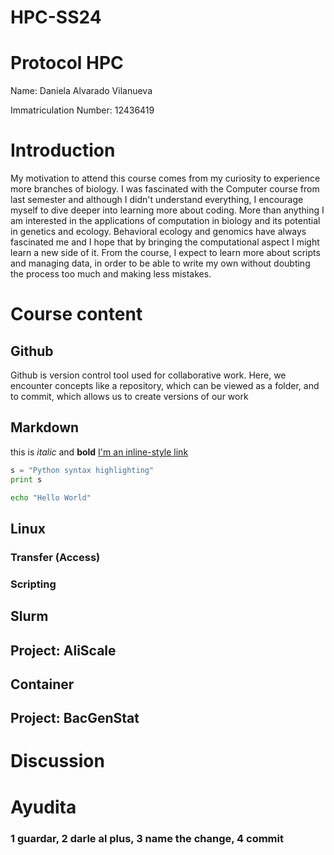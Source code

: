 # HPC-SS24

# Protocol HPC

Name: Daniela Alvarado Vilanueva

Immatriculation Number: 12436419

# Introduction
My motivation to attend this course comes from my curiosity to experience more branches of biology. I was fascinated with the Computer course from last semester and although I didn't understand everything, I encourage myself to dive deeper into learning more about coding. More than anything I am interested in the applications of computation in biology and its potential in genetics and ecology. Behavioral ecology and genomics have always fascinated me and I hope that by bringing the computational aspect I might learn a new side of it. From the course, I expect to learn more about scripts and managing data, in order to be able to write my own without doubting the process too much and making less mistakes. 
# Course content
## Github
Github is version control tool used for collaborative work. Here, we encounter concepts like a repository, which can be viewed as a folder, and to commit, which allows us to create versions of our work
## Markdown

this is *italic* and **bold**
[I'm an inline-style link](https://www.google.com)

```python
s = "Python syntax highlighting"
print s
```

```sh
echo "Hello World"
```
## Linux
### Transfer (Access)
### Scripting
## Slurm
## Project: AliScale
## Container
## Project: BacGenStat
# Discussion

# Ayudita
### 1 guardar, 2 darle al plus, 3 name the change, 4 commit

